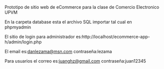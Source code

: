 Prototipo de sitio web de eCommerce para la clase de Comercio Electronico UPVM

En la carpeta database esta el archivo SQL importar tal cual en phpmyadmin

El sitio de login para administrador es:http://localhost/ecommerce-app-h/admin/login.php

El email es:danlezama@msn.com contraseña:lezama

Para usuarios el correo es:juanghz@gmail.com contraseña:juan12345
